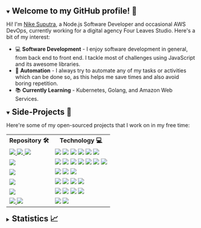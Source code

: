 <details open>
    <summary>
        <h2 style="display:inline">Welcome to my GitHub profile! 👋</h2>
    </summary>
    <p>Hi! I'm <a href="https://www.linkedin.com/in/nikesuputra/">Nike Suputra</a>, a Node.js Software Developer and occasional AWS DevOps, currently working for a digital agency Four Leaves Studio. Here's a bit of my interest:</p>
    <ul>
        <li>💻 <strong>Software Development</strong> - I enjoy software development in general, from back end to front end. I tackle most of challenges using JavaScript and its awesome libraries.</li>
        <li>🔄 <strong>Automation</strong> - I always try to automate any of my tasks or activities which can be done so, as this helps me save times and also avoid boring repetition.</li>
        <li>📚 <strong>Currently Learning</strong> - Kubernetes, Golang, and Amazon Web Services.</li>
    <ul>
</details>
<details open>
    <summary>
        <h2 style="display:inline">Side-Projects 🚀</h2>
        <p>Here're some of my open-sourced projects that I work on in my free time:</p>
    </summary>
    <table>
        <tr>
            <th>Repository 🛠</th>
            <th>Technology 💻</th>
        </tr>
        <tr>
            <td>
                <a href="https://github.com/tigaron/train-checker-go">
                    <img src="https://img.shields.io/static/v1?label=&message=train-checker-go&color=000605&logo=github&logoColor=FFFFFF&labelColor=000605">
                </a>
                <a href="https://github.com/tigaron/train-checker-python">
                    <img src="https://img.shields.io/static/v1?label=&message=train-checker-python&color=000605&logo=github&logoColor=FFFFFF&labelColor=000605">
                </a>
                <a href="https://github.com/tigaron/train-ticket-checker">
                    <img src="https://img.shields.io/static/v1?label=&message=train-ticket-checker&color=000605&logo=github&logoColor=FFFFFF&labelColor=000605">
                </a>
            </td>
            <td>
                <img src="https://img.shields.io/static/v1?label=&message=Golang&color=67d7e1&logo=Go&logoColor=000000">
                <img src="https://img.shields.io/static/v1?label=&message=Python&color=316192&logo=Python&logoColor=FFFFFF">
                <img src="https://img.shields.io/static/v1?label=&message=Node.js&color=4EAA25&logo=Node.js&logoColor=FFFFFF">
                <img src="https://img.shields.io/static/v1?label=&message=Serverless&color=ff0000&logo=serverless&logoColor=FFFFFF">
                <img src="https://img.shields.io/static/v1?label=&message=AWS%20Lambda&color=FF9900&logo=aws-lambda&logoColor=FFFFFF">
                <img src="https://img.shields.io/static/v1?label=&message=Amazon%20API%20Gateway&color=6a3cc4&logo=amazon-api-gateway&logoColor=FFFFFF">
            </td>
        </tr>
        <tr>
            <td>
                <a href="https://github.com/tigaron/serverless-manga-scrapper">
                    <img src="https://img.shields.io/static/v1?label=&message=serverless-manga-scrapper&color=000605&logo=github&logoColor=FFFFFF&labelColor=000605">
                </a>
            </td>
            <td>
                <img src="https://img.shields.io/static/v1?label=&message=Express.js&color=343434&logo=express&logoColor=FFFFFF">
                <img src="https://img.shields.io/static/v1?label=&message=Yarn Workspaces&color=2c8eba&logo=yarn&logoColor=FFFFFF">
                <img src="https://img.shields.io/static/v1?label=&message=Serverless&color=ff0000&logo=serverless&logoColor=FFFFFF">
                <img src="https://img.shields.io/static/v1?label=&message=AWS%20Lambda&color=FF9900&logo=aws-lambda&logoColor=FFFFFF">
                <img src="https://img.shields.io/static/v1?label=&message=Amazon%20DynamoDB&color=353bbf&logo=Amazon%20DynamoDB&logoColor=FFFFFF">
                <img src="https://img.shields.io/static/v1?label=&message=Amazon%20SQS&color=e23874&logo=amazon-sqs&logoColor=FFFFFF">
                <img src="https://img.shields.io/static/v1?label=&message=Amazon%20API%20Gateway&color=6a3cc4&logo=amazon-api-gateway&logoColor=FFFFFF">
            </td>
        </tr>
        <tr>
            <td>
                <a href="https://github.com/tigaron/svelte-blog">
                    <img src="https://img.shields.io/static/v1?label=&message=svelte-blog&color=000605&logo=github&logoColor=FFFFFF&labelColor=000605">
                </a>
            </td>
            <td>
                <img src="https://img.shields.io/static/v1?label=&message=Svelte&color=f1413d&logo=svelte&logoColor=FFFFFF">
                <img src="https://img.shields.io/static/v1?label=&message=TypeScript&color=3179c7&logo=typescript&logoColor=FFFFFF">
                <img src="https://img.shields.io/static/v1?label=&message=Tailwind%20CSS&color=38B2AC&logo=tailwind-css&logoColor=FFFFFF">
            </td>
        </tr>
        <tr>
            <td>
                <a href="https://github.com/tigaron/strapi-blog">
                    <img src="https://img.shields.io/static/v1?label=&message=strapi-blog&color=000605&logo=github&logoColor=FFFFFF&labelColor=000605">
                </a>
            </td>
            <td>
                <img src="https://img.shields.io/static/v1?label=&message=Strapi&color=2E7EEA&logo=strapi&logoColor=FFFFFF">
                <img src="https://img.shields.io/static/v1?label=&message=PostgreSQL&color=316192&logo=postgresql&logoColor=FFFFFF">
                <img src="https://img.shields.io/static/v1?label=&message=GraphQL&color=E10098&logo=graphql&logoColor=FFFFFF">
                <img src="https://img.shields.io/static/v1?label=&message=Amazon%20S3&color=e35444&logo=amazon-s3&logoColor=FFFFFF">
            </td>
        </tr>
        <tr>
            <td>
                <a href="https://github.com/tigaron/gitlab-ecr-eks">
                    <img src="https://img.shields.io/static/v1?label=&message=gitlab-ecr-eks&color=000605&logo=github&logoColor=FFFFFF&labelColor=000605">
                </a>
            </td>
            <td>
                <img src="https://img.shields.io/static/v1?label=&message=GitLab%20CI/CD&color=0f0a19&logo=gitlab&logoColor=FFFFFF">
                <img src="https://img.shields.io/static/v1?label=&message=Docker&color=1397c3&logo=docker&logoColor=FFFFFF">
                <img src="https://img.shields.io/static/v1?label=&message=Kubernetes&color=336ce6&logo=kubernetes&logoColor=FFFFFF">
                <img src="https://img.shields.io/static/v1?label=&message=Amazon%20EKS&color=4053da&logo=amazon-eks&logoColor=FFFFFF">
            </td>
        </tr>
        <tr>
            <td>
                <a href="https://github.com/tigaron/subnet-calculator">
                    <img src="https://img.shields.io/static/v1?label=&message=subnet-calculator&color=000605&logo=github&logoColor=FFFFFF&labelColor=000605">
                </a>
                <a href="https://github.com/tigaron/tsnet-cli">
                    <img src="https://img.shields.io/static/v1?label=&message=tsnet-cli&color=000605&logo=github&logoColor=FFFFFF&labelColor=000605">
                </a>
            </td>
            <td>
                <img src="https://img.shields.io/static/v1?label=&message=Bash&color=4EAA25&logo=GNU%20Bash&logoColor=FFFFFF">
                <img src="https://img.shields.io/static/v1?label=&message=cURL&color=073551&logo=curl&logoColor=FFFFFF">
            </td>
        </tr>
    </table>
</details>

<details>
    <summary>
        <h2 style="display:inline">Statistics 📈</h2>
    </summary>
    <p align="center">
        <a  style="display:grid;grid-template-columns:repeat(2, minmax(0, 1fr));gap: 0.5rem" href="https://github.com/tigaron">
            <img src="https://github-readme-stats.vercel.app/api?username=tigaron&show_icons=true&theme=github_dark&hide_border=true" />
            <img src="https://github-readme-streak-stats.herokuapp.com/?user=tigaron&theme=github-dark-blue&hide_border=true" />
            <img style="grid-column:span 2 / span 2;" src="https://activity-graph.herokuapp.com/graph?username=tigaron&theme=react-dark&hide_border=true&radius=5&hide_title=true" />
        </a>
    </p>
</details>
